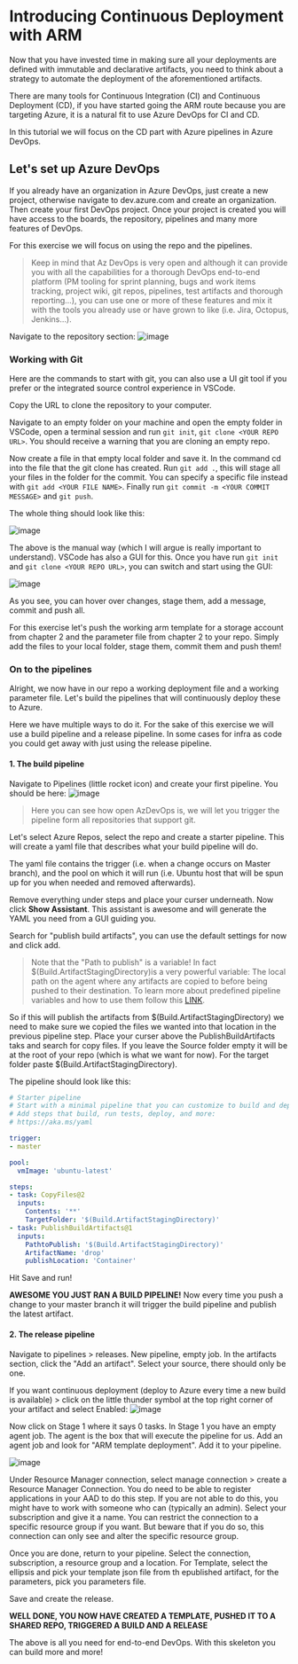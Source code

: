 # Introducing Continuous Deployment with ARM

Now that you have invested time in making sure all your deployments are defined with immutable and declarative artifacts, you need to think about a strategy to automate the deployment of the aforementioned artifacts.

There are many tools for Continuous Integration (CI) and Continuous Deployment (CD), if you have started going the ARM route because you are targeting Azure, it is a natural fit to use Azure DevOps for CI and CD.

In this tutorial we will focus on the CD part with Azure pipelines in Azure DevOps.

## Let's set up Azure DevOps

If you already have an organization in Azure DevOps, just create a new project, otherwise navigate to dev.azure.com and create an organization. Then create your first DevOps project. Once your project is created you will have access to the boards, the repository, pipelines and many more features of DevOps.

For this exercise we will focus on using the repo and the pipelines. 
> Keep in mind that Az DevOps is very open and although it can provide you with all the capabilities for a thorough DevOps end-to-end platform (PM tooling for sprint planning, bugs and work items tracking, project wiki, git repos, pipelines, test artifacts and thorough reporting...), you can use one or more of these features and mix it with the tools you already use or have grown to like (i.e. Jira, Octopus, Jenkins...).

Navigate to the repository section:
![image](https://github.com/JeromeVigne/InfraAsCode-introduction/blob/master/images/Empty_Repo.PNG)

### Working with Git

Here are the commands to start with git, you can also use a UI git tool if you prefer or the integrated source control experience in VSCode.

Copy the URL to clone the repository to your computer.

Navigate to an empty folder on your machine and open the empty folder in VSCode, open a terminal session and run
`git init`, `git clone <YOUR REPO URL>`. You should receive a warning that you are cloning an empty repo.

Now create a file in that empty local folder and save it. In the command cd into the file that the git clone has created. Run `git add .`, this will stage all your files in the folder for the commit. You can specify a specific file instead with `git add <YOUR FILE NAME>`. Finally run `git commit -m <YOUR COMMIT MESSAGE>` and `git push`.

The whole thing should look like this:

![image](https://github.com/JeromeVigne/InfraAsCode-introduction/blob/master/images/VSCode-gitinit-screen.PNG)

The above is the manual way (which I will argue is really important to understand). VSCode has also a GUI for this. Once you have run `git init` and `git clone <YOUR REPO URL>`, you can switch and start using the GUI:

![image](https://github.com/JeromeVigne/InfraAsCode-introduction/blob/master/images/git-gui.PNG)

As you see, you can hover over changes, stage them, add a message, commit and push all.

For this exercise let's push the working arm template for a storage account from chapter 2 and the parameter file from chapter 2 to your repo. Simply add the files to your local folder, stage them, commit them and push them!

### On to the pipelines

Alright, we now have in our repo a working deployment file and a working parameter file. Let's build the pipelines that will continuously deploy these to Azure.

Here we have multiple ways to do it. For the sake of this exercise we will use a build pipeline and a release pipeline. In some cases for infra as code you could get away with just using the release pipeline.

#### 1. The build pipeline

Navigate to Pipelines (little rocket icon) and create your first pipeline. You should be here:
![image](https://github.com/JeromeVigne/InfraAsCode-introduction/blob/master/images/pipelines-initiate.PNG)

> Here you can see how open AzDevOps is, we will let you trigger the pipeline form all repositories that support git.

Let's select Azure Repos, select the repo and create a starter pipeline. This will create a yaml file that describes what your build pipeline will do.

The yaml file contains the trigger (i.e. when a change occurs on Master branch), and the pool on which it will run (i.e. Ubuntu host that will be spun up for you when needed and removed afterwards).

Remove everything under steps and place your curser underneath. Now click **Show Assistant**. This assistant is awesome and will generate the YAML you need from a GUI guiding you.

Search for "publish build artifacts", you can use the default settings for now and click add. 

>Note that the "Path to publish" is a variable! In fact $(Build.ArtifactStagingDirectory)is a very powerful variable: The local path on the agent where any artifacts are copied to before being pushed to their destination. To learn more about predefined pipeline variables and how to use them follow this [LINK](https://docs.microsoft.com/en-us/azure/devops/pipelines/build/variables?view=azure-devops&tabs=yaml).

So if this will publish the artifacts from $(Build.ArtifactStagingDirectory) we need to make sure we copied the files we wanted into that location in the previous pipeline step. Place your curser above the PublishBuildArtifacts taks and search for copy files. If you leave the Source folder empty it will be at the root of your repo (which is what we want for now). For the target folder paste $(Build.ArtifactStagingDirectory).

The pipeline should look like this:

```yaml
# Starter pipeline
# Start with a minimal pipeline that you can customize to build and deploy your code.
# Add steps that build, run tests, deploy, and more:
# https://aka.ms/yaml

trigger:
- master

pool:
  vmImage: 'ubuntu-latest'

steps:
- task: CopyFiles@2
  inputs:
    Contents: '**'
    TargetFolder: '$(Build.ArtifactStagingDirectory)'
- task: PublishBuildArtifacts@1
  inputs:
    PathtoPublish: '$(Build.ArtifactStagingDirectory)'
    ArtifactName: 'drop'
    publishLocation: 'Container'

```

Hit Save and run!

**AWESOME YOU JUST RAN A BUILD PIPELINE!** Now every time you push a change to your master branch it will trigger the build pipeline and publish the latest artifact.

#### 2. The release pipeline

Navigate to pipelines > releases. New pipeline, empty job. In the artifacts section, click the "Add an artifact". Select your source, there should only be one.

If you want continuous deployment (deploy to Azure every time a new build is available) > click on the little thunder symbol at the top right corner of your artifact and select Enabled:
![image](https://github.com/JeromeVigne/InfraAsCode-introduction/blob/master/images/Release_Pipeline_Start.PNG)

Now click on Stage 1 where it says 0 tasks. In Stage 1 you have an empty agent job. The agent is the box that will execute the pipeline for us. Add an agent job and look for "ARM template deployment". Add it to your pipeline.

![image](https://github.com/JeromeVigne/InfraAsCode-introduction/blob/master/images/Release_Pipeline_ARM.PNG)

Under Resource Manager connection, select manage connection > create a Resource Manager Connection. You do need to be able to register applications in your AAD to do this step. If you are not able to do this, you might have to work with someone who can (typically an admin). Select your subscription and give it a name. You can restrict the connection to a specific resource group if you want. But beware that if you do so, this connection can only see and alter the specific resource group.

Once you are done, return to your pipeline. Select the connection, subscription, a resource group and a location. For Template, select the ellipsis and pick your template json file from th epublished artifact, for the parameters, pick you parameters file. 

Save and create the release.

**WELL DONE, YOU NOW HAVE CREATED A TEMPLATE, PUSHED IT TO A SHARED REPO, TRIGGERED A BUILD AND A RELEASE**

The above is all you need for end-to-end DevOps. With this skeleton you can build more and more!





